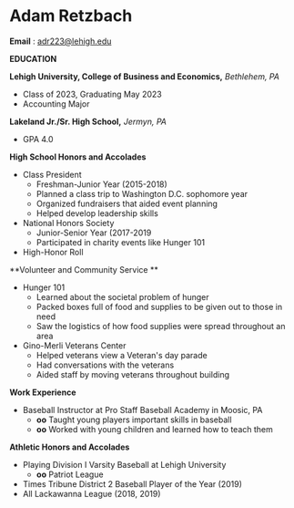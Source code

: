  # Adam Retzbach

**Email** : adr223@lehigh.edu

**EDUCATION**

**Lehigh University, College of Business and Economics,** _Bethlehem, PA_

- Class of 2023, Graduating May 2023
- Accounting Major

**Lakeland Jr./Sr. High School,** _Jermyn, PA_

- GPA 4.0



**High School Honors and Accolades**

- Class President
  - Freshman-Junior Year (2015-2018)
  - Planned a class trip to Washington D.C. sophomore year
  - Organized fundraisers that aided event planning
  - Helped develop leadership skills
- National Honors Society
  - Junior-Senior Year (2017-2019
  - Participated in charity events like Hunger 101
- High-Honor Roll

**Volunteer and Community Service       **

- Hunger 101
  - Learned about the societal problem of hunger
  - Packed boxes full of food and supplies to be given out to those in need
  - Saw the logistics of how food supplies were spread throughout an area
- Gino-Merli Veterans Center
  - Helped veterans view a Veteran&#39;s day parade
  - Had conversations with the veterans
  - Aided staff by moving veterans throughout building

**Work Experience**

- Baseball Instructor at Pro Staff Baseball Academy in Moosic, PA
  - **oo** Taught young players important skills in baseball
  - **oo** Worked with young children and learned how to teach them

**Athletic Honors and Accolades**

- Playing Division I Varsity Baseball at Lehigh University
  - **oo** Patriot League
- Times Tribune District 2 Baseball Player of the Year (2019)
- All Lackawanna League (2018, 2019)
